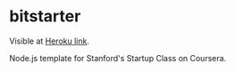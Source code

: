 bitstarter
==========

Visible at <a href="http://thecodegirls.herokuapp.com/">Heroku link</a>.

Node.js template for Stanford's Startup Class on Coursera.

